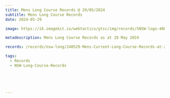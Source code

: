 ```yaml
---
title: Mens Long Course Records @ 29/05/2024
subtitle: Mens Long Course Records
date: 2024-05-29

image: https://ik.imagekit.io/webtactics/gtsc/img/records/SNSW-logo-400x600-new.jpg

metadescription: Mens Long Course Records as at 29 May 2024

records: /records/nsw-long/240529-Mens-Current-Long-Course-Records-at-240529.pdf

tags:
  - Records
  - NSW-Long-Course-Records





---
```





